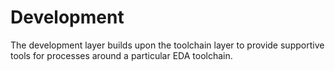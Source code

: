# Development

The development layer builds upon the toolchain layer to provide supportive tools for processes around a particular EDA toolchain.